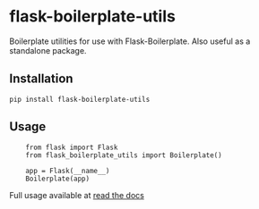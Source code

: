 
flask-boilerplate-utils
============
Boilerplate utilities for use with Flask-Boilerplate. 
Also useful as a standalone package.

Installation
------------

`pip install flask-boilerplate-utils`

Usage
-----
```
    from flask import Flask
    from flask_boilerplate_utils import Boilerplate()
    
    app = Flask(__name__)
    Boilerplate(app)
```

Full usage available at [read the docs](http://flask-boilerplate-utils.readthedocs.org/en/latest/)